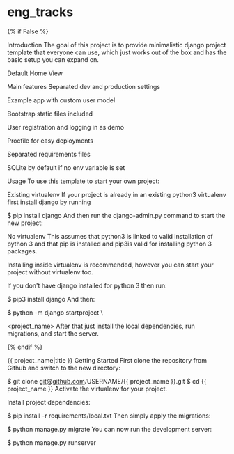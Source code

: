 # eng_tracks
{% if False %}

Introduction
The goal of this project is to provide minimalistic django project template that everyone can use, which just works out of the box and has the basic setup you can expand on.



Default Home View

Main features
Separated dev and production settings

Example app with custom user model

Bootstrap static files included

User registration and logging in as demo

Procfile for easy deployments

Separated requirements files

SQLite by default if no env variable is set

Usage
To use this template to start your own project:

Existing virtualenv
If your project is already in an existing python3 virtualenv first install django by running

$ pip install django
And then run the django-admin.py command to start the new project:


No virtualenv
This assumes that python3 is linked to valid installation of python 3 and that pip is installed and pip3is valid for installing python 3 packages.

Installing inside virtualenv is recommended, however you can start your project without virtualenv too.

If you don't have django installed for python 3 then run:

$ pip3 install django
And then:

$ python -m django startproject \

  <project_name>
After that just install the local dependencies, run migrations, and start the server.

{% endif %}

{{ project_name|title }}
Getting Started
First clone the repository from Github and switch to the new directory:

$ git clone git@github.com/USERNAME/{{ project_name }}.git
$ cd {{ project_name }}
Activate the virtualenv for your project.

Install project dependencies:

$ pip install -r requirements/local.txt
Then simply apply the migrations:

$ python manage.py migrate
You can now run the development server:

$ python manage.py runserver
